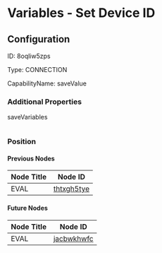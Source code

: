# Variables - Set Device ID
## Configuration
ID:  8oqliw5zps

Type: CONNECTION 

CapabilityName: saveValue






### Additional Properties
saveVariables
```
```





### Position

#### Previous Nodes
| Node Title | Node ID |
| :------------- | ------------ |
| EVAL | [thtxgh5tye](./thtxgh5tye.md) | 
 
 #### Future Nodes
| Node Title | Node ID |
| :------------- | ------------ |
| EVAL |[jacbwkhwfc](./jacbwkhwfc.md) | 